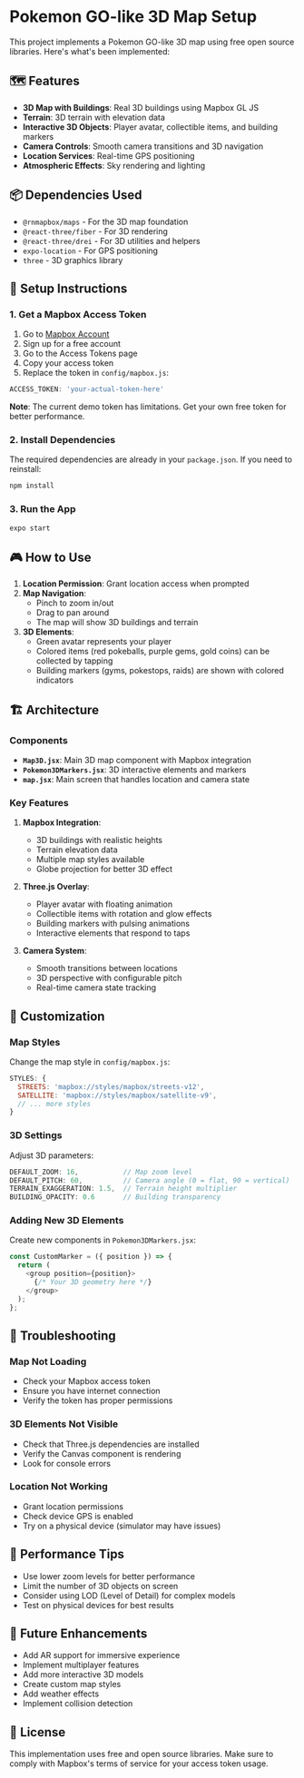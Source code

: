 # Pokemon GO-like 3D Map Setup

This project implements a Pokemon GO-like 3D map using free open source libraries. Here's what's been implemented:

## 🗺️ Features

- **3D Map with Buildings**: Real 3D buildings using Mapbox GL JS
- **Terrain**: 3D terrain with elevation data
- **Interactive 3D Objects**: Player avatar, collectible items, and building markers
- **Camera Controls**: Smooth camera transitions and 3D navigation
- **Location Services**: Real-time GPS positioning
- **Atmospheric Effects**: Sky rendering and lighting

## 📦 Dependencies Used

- `@rnmapbox/maps` - For the 3D map foundation
- `@react-three/fiber` - For 3D rendering
- `@react-three/drei` - For 3D utilities and helpers
- `expo-location` - For GPS positioning
- `three` - 3D graphics library

## 🚀 Setup Instructions

### 1. Get a Mapbox Access Token

1. Go to [Mapbox Account](https://account.mapbox.com/)
2. Sign up for a free account
3. Go to the Access Tokens page
4. Copy your access token
5. Replace the token in `config/mapbox.js`:

```javascript
ACCESS_TOKEN: 'your-actual-token-here'
```

**Note**: The current demo token has limitations. Get your own free token for better performance.

### 2. Install Dependencies

The required dependencies are already in your `package.json`. If you need to reinstall:

```bash
npm install
```

### 3. Run the App

```bash
expo start
```

## 🎮 How to Use

1. **Location Permission**: Grant location access when prompted
2. **Map Navigation**: 
   - Pinch to zoom in/out
   - Drag to pan around
   - The map will show 3D buildings and terrain
3. **3D Elements**:
   - Green avatar represents your player
   - Colored items (red pokeballs, purple gems, gold coins) can be collected by tapping
   - Building markers (gyms, pokestops, raids) are shown with colored indicators

## 🏗️ Architecture

### Components

- **`Map3D.jsx`**: Main 3D map component with Mapbox integration
- **`Pokemon3DMarkers.jsx`**: 3D interactive elements and markers
- **`map.jsx`**: Main screen that handles location and camera state

### Key Features

1. **Mapbox Integration**:
   - 3D buildings with realistic heights
   - Terrain elevation data
   - Multiple map styles available
   - Globe projection for better 3D effect

2. **Three.js Overlay**:
   - Player avatar with floating animation
   - Collectible items with rotation and glow effects
   - Building markers with pulsing animations
   - Interactive elements that respond to taps

3. **Camera System**:
   - Smooth transitions between locations
   - 3D perspective with configurable pitch
   - Real-time camera state tracking

## 🎨 Customization

### Map Styles
Change the map style in `config/mapbox.js`:

```javascript
STYLES: {
  STREETS: 'mapbox://styles/mapbox/streets-v12',
  SATELLITE: 'mapbox://styles/mapbox/satellite-v9',
  // ... more styles
}
```

### 3D Settings
Adjust 3D parameters:

```javascript
DEFAULT_ZOOM: 16,           // Map zoom level
DEFAULT_PITCH: 60,          // Camera angle (0 = flat, 90 = vertical)
TERRAIN_EXAGGERATION: 1.5,  // Terrain height multiplier
BUILDING_OPACITY: 0.6       // Building transparency
```

### Adding New 3D Elements
Create new components in `Pokemon3DMarkers.jsx`:

```javascript
const CustomMarker = ({ position }) => {
  return (
    <group position={position}>
      {/* Your 3D geometry here */}
    </group>
  );
};
```

## 🐛 Troubleshooting

### Map Not Loading
- Check your Mapbox access token
- Ensure you have internet connection
- Verify the token has proper permissions

### 3D Elements Not Visible
- Check that Three.js dependencies are installed
- Verify the Canvas component is rendering
- Look for console errors

### Location Not Working
- Grant location permissions
- Check device GPS is enabled
- Try on a physical device (simulator may have issues)

## 📱 Performance Tips

- Use lower zoom levels for better performance
- Limit the number of 3D objects on screen
- Consider using LOD (Level of Detail) for complex models
- Test on physical devices for best results

## 🔮 Future Enhancements

- Add AR support for immersive experience
- Implement multiplayer features
- Add more interactive 3D models
- Create custom map styles
- Add weather effects
- Implement collision detection

## 📄 License

This implementation uses free and open source libraries. Make sure to comply with Mapbox's terms of service for your access token usage.
